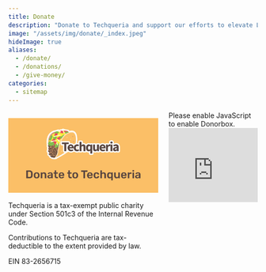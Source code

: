 ```yaml
---
title: Donate
description: "Donate to Techqueria and support our efforts to elevate Latinx in Tech."
image: "/assets/img/donate/_index.jpeg"
hideImage: true
aliases:
  - /donate/
  - /donations/
  - /give-money/
categories:
  - sitemap
---
```


<div class="columns">
  <div class="column is-half">
    <p><img src="/assets/img/donate/donate.jpg" alt="Donate to Techqueria"></p>
    <p>Techqueria is a tax-exempt public charity under Section 501c3 of the Internal Revenue Code.</p>
    <p>Contributions to Techqueria are tax-deductible to the extent provided by law.</p>
    <p>EIN 83-2656715</p>
  </div>
  <div class="column is-half">
    <script src="https://donorbox.org/widget.js" paypalExpress="false"></script>
    <noscript>Please enable JavaScript to enable Donorbox.</noscript>
    <iframe
      src="https://donorbox.org/embed/techqueria?amount=25&hide_donation_meter=true" width="100%"
      style="max-height:none!important" seamless="seamless" name="donorbox" frameborder="0" scrolling="no"
      allowpaymentrequest></iframe>
  </div>
</div>
